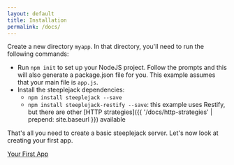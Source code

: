 ```yaml
---
layout: default
title: Installation
permalink: /docs/
---
```


Create a new directory `myapp`. In that directory, you'll need to run the following commands:

- Run `npm init` to set up your NodeJS project. Follow the prompts and this will also generate a package.json file for
  you.  This example assumes that your main file is `app.js`.
- Install the steeplejack dependencies:
    - `npm install steeplejack --save`
    - `npm install steeplejack-restify --save`: this example uses Restify, but there are other 
       [HTTP strategies]({{ '/docs/http-strategies' | prepend: site.baseurl }}) available
 
That's all you need to create a basic steeplejack server.  Let's now look at creating your first app.

<a href="{{ '/docs/your-first-app' | prepend: site.baseurl }}" class="next_button">Your First App</a>
